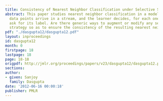 ```yaml
---
title: Consistency of Nearest Neighbor Classification under Selective Sampling
abstract: This paper studies nearest neighbor classification in a model where unlabeled
  data points arrive in a stream, and the learner decides, for each one, whether to
  ask for its label. Are there generic ways to augment or modify any selective sampling
  strategy so as to ensure the consistency of the resulting nearest neighbor classifier?
pdf: "./dasgupta12/dasgupta12.pdf"
layout: inproceedings
id: dasgupta12
month: 0
firstpage: 18
lastpage: 18
page: 18-18
origpdf: http://jmlr.org/proceedings/papers/v23/dasgupta12/dasgupta12.pdf
sections: 
author:
- given: Sanjoy
  family: Dasgupta
date: '2012-06-16 00:00:18'
publisher: PMLR
---
```

